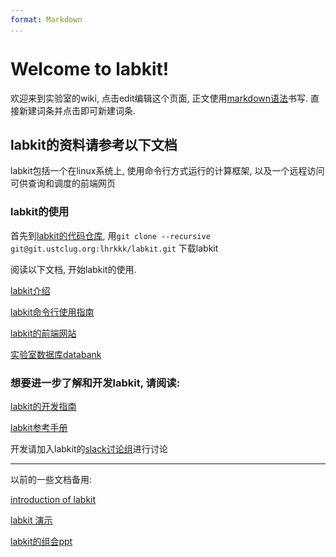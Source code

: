 ```yaml
---
format: Markdown
...
```


# Welcome to labkit!

欢迎来到实验室的wiki, 点击edit编辑这个页面, 正文使用[markdown语法]()书写. 直接新建词条并点击即可新建词条.


## labkit的资料请参考以下文档

labkit包括一个在linux系统上, 使用命令行方式运行的计算框架, 以及一个远程访问可供查询和调度的前端网页

### labkit的使用
首先到[labkit的代码仓库](https://github.com/lhrkkk/labkit), 用`git clone --recursive git@git.ustclug.org:lhrkkk/labkit.git` 下载labkit

阅读以下文档, 开始labkit的使用.

[labkit介绍]()

[labkit命令行使用指南]()

[labkit的前端网站](http://210.45.66.91:3450)  

[实验室数据库databank](http://localhost)

### 想要进一步了解和开发labkit, 请阅读:

[labkit的开发指南]()

[labkit参考手册](http://labkit.readthedocs.io/en/latest/index.html)

开发请加入labkit的[slack讨论组](https://labkit.slack.com/signup)进行讨论

----

以前的一些文档备用:

[introduction of labkit]()

[labkit 演示]()

[labkit的组会ppt](smb://210.45.66.90/)
